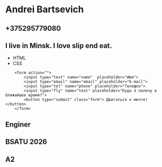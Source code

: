 # Andrei Bartsevich
## +375295779080
## I live in Minsk. I love slip end eat.
* HTML
* CSS
```
    <form action="">
        <input type="text" name="name"  placeholder="Имя">
        <input type="email" name="email" placeholder="E-mail">
        <input type="tel" name="phone" placeholder="Телефон">
        <input type="fly" name="text" placeholder="Куда я полечу в ближайшее время?">
        <button type="submit" class="form"> Двигаться к мечте!</button>
    </form>		
```
## Enginer
## BSATU 2026
## A2